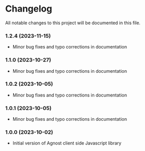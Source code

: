 # Changelog

All notable changes to this project will be documented in this file.

### 1.2.4 (2023-11-15)

-  Minor bug fixes and typo corrections in documentation

### 1.1.0 (2023-10-27)

-  Minor bug fixes and typo corrections in documentation

### 1.0.2 (2023-10-05)

-  Minor bug fixes and typo corrections in documentation

### 1.0.1 (2023-10-05)

-  Minor bug fixes and typo corrections in documentation

### 1.0.0 (2023-10-02)

-  Initial version of Agnost client side Javascript library
